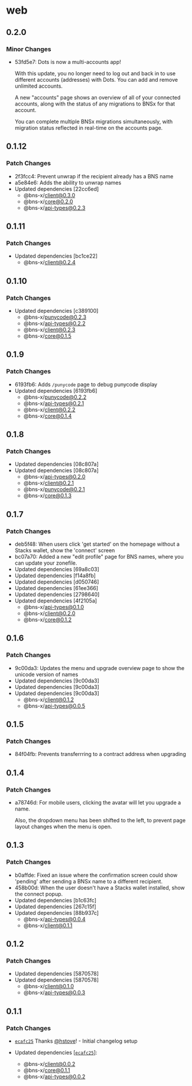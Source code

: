 # web

## 0.2.0

### Minor Changes

- 53fd5e7: Dots is now a multi-accounts app!

  With this update, you no longer need to log out and back in to use different accounts (addresses) with Dots. You can add and remove unlimited accounts.

  A new "accounts" page shows an overview of all of your connected accounts, along with the status of any migrations to BNSx for that account.

  You can complete multiple BNSx migrations simultaneously, with migration status reflected in real-time on the accounts page.

## 0.1.12

### Patch Changes

- 2f3fcc4: Prevent unwrap if the recipient already has a BNS name
- a5e84e6: Adds the ability to unwrap names
- Updated dependencies [22cc6ed]
  - @bns-x/client@0.3.0
  - @bns-x/core@0.2.0
  - @bns-x/api-types@0.2.3

## 0.1.11

### Patch Changes

- Updated dependencies [bc1ce22]
  - @bns-x/client@0.2.4

## 0.1.10

### Patch Changes

- Updated dependencies [c389100]
  - @bns-x/punycode@0.2.3
  - @bns-x/api-types@0.2.2
  - @bns-x/client@0.2.3
  - @bns-x/core@0.1.5

## 0.1.9

### Patch Changes

- 6193fb6: Adds `/punycode` page to debug punycode display
- Updated dependencies [6193fb6]
  - @bns-x/punycode@0.2.2
  - @bns-x/api-types@0.2.1
  - @bns-x/client@0.2.2
  - @bns-x/core@0.1.4

## 0.1.8

### Patch Changes

- Updated dependencies [08c807a]
- Updated dependencies [08c807a]
  - @bns-x/api-types@0.2.0
  - @bns-x/client@0.2.1
  - @bns-x/punycode@0.2.1
  - @bns-x/core@0.1.3

## 0.1.7

### Patch Changes

- deb5f48: When users click 'get started' on the homepage without a Stacks wallet, show the 'connect' screen
- bc07a70: Added a new "edit profile" page for BNS names, where you can update your zonefile.
- Updated dependencies [69a8c03]
- Updated dependencies [f14a8fb]
- Updated dependencies [d050746]
- Updated dependencies [61ee366]
- Updated dependencies [2798640]
- Updated dependencies [4f2105a]
  - @bns-x/api-types@0.1.0
  - @bns-x/client@0.2.0
  - @bns-x/core@0.1.2

## 0.1.6

### Patch Changes

- 9c00da3: Updates the menu and upgrade overview page to show the unicode version of names
- Updated dependencies [9c00da3]
- Updated dependencies [9c00da3]
- Updated dependencies [9c00da3]
  - @bns-x/client@0.1.2
  - @bns-x/api-types@0.0.5

## 0.1.5

### Patch Changes

- 84f04fb: Prevents transferrring to a contract address when upgrading

## 0.1.4

### Patch Changes

- a78746d: For mobile users, clicking the avatar will let you upgrade a name.

  Also, the dropdown menu has been shifted to the left, to prevent page layout changes when the menu is open.

## 0.1.3

### Patch Changes

- b0affde: Fixed an issue where the confirmation screen could show 'pending' after sending a BNSx name to a different recipient.
- 458b00d: When the user doesn't have a Stacks wallet installed, show the connect popup.
- Updated dependencies [b1c63fc]
- Updated dependencies [267c15f]
- Updated dependencies [88b937c]
  - @bns-x/api-types@0.0.4
  - @bns-x/client@0.1.1

## 0.1.2

### Patch Changes

- Updated dependencies [5870578]
- Updated dependencies [5870578]
  - @bns-x/client@0.1.0
  - @bns-x/api-types@0.0.3

## 0.1.1

### Patch Changes

- [`ecafc25`](https://github.com/mechanismHQ/bns-x/commit/ecafc25afbbb1892a3ab6483e11dc4af13765e28) Thanks [@hstove](https://github.com/hstove)! - Initial changelog setup

- Updated dependencies [[`ecafc25`](https://github.com/mechanismHQ/bns-x/commit/ecafc25afbbb1892a3ab6483e11dc4af13765e28)]:
  - @bns-x/client@0.0.2
  - @bns-x/core@0.1.1
  - @bns-x/api-types@0.0.2
